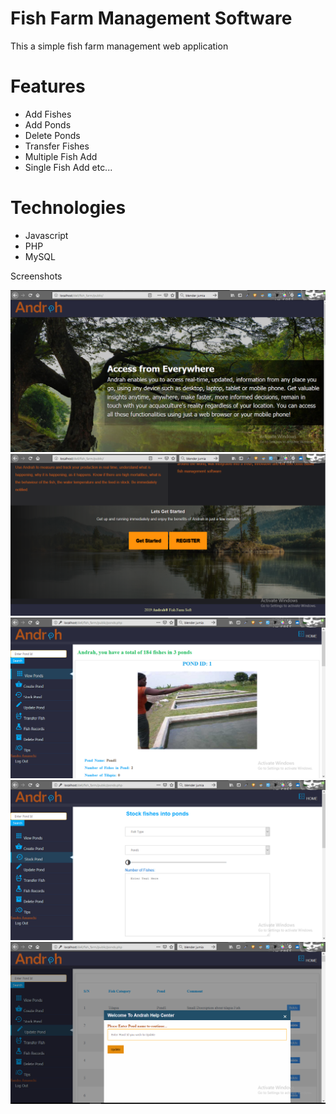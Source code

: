 # Fish Farm Management Software

This a simple fish farm management web application
# Features  

* Add Fishes
* Add Ponds
* Delete Ponds
* Transfer Fishes
* Multiple Fish Add
* Single Fish Add
	etc...  

# Technologies  

* Javascript
* PHP
* MySQL


Screenshots

![alt text](https://github.com/Turnyur/fish-farm/blob/master/shot1.png)  
![alt text](https://github.com/Turnyur/fish-farm/blob/master/shot2.png)  
![alt text](https://github.com/Turnyur/fish-farm/blob/master/shot3.png)  
![alt text](https://github.com/Turnyur/fish-farm/blob/master/shot4.png)  
![alt text](https://github.com/Turnyur/fish-farm/blob/master/shot5.png)  